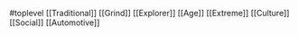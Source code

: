 #toplevel 
[[Traditional]]
[[Grind]]
[[Explorer]]
[[Age]]
[[Extreme]]
[[Culture]]
[[Social]]
[[Automotive]]

